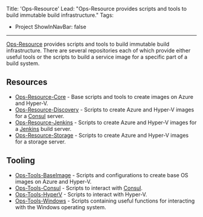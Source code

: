Title: 'Ops-Resource'
Lead: "Ops-Resource provides scripts and tools to build immutable build infrastructure."
Tags:
  - Project
ShowInNavBar: false
---

[Ops-Resource](https://github.com/ops-resource) provides scripts and tools to build immutable build infrastructure. There are several repositories each of which
provide either useful tools or the scripts to build a service image for a specific part of a build system.

## Resources

* [Ops-Resource-Core](https://github.com/ops-resource/ops-resource-core) - Base scripts and tools to create images on Azure and Hyper-V.
* [Ops-Resource-Discovery](https://github.com/ops-resource/ops-resource-discovery) - Scripts to create Azure and Hyper-V images for a [Consul](http://consul.io) server.
* [Ops-Resource-Jenkins](https://github.com/ops-resource/Ops-Resource-Jenkins) - Scripts to create Azure and Hyper-V images for a [Jenkins](http://jenkins.io) build server.
* [Ops-Resource-Storage](https://github.com/ops-resource/ops-resource-storage) - Scripts to create Azure and Hyper-V images for a storage server.


## Tooling

* [Ops-Tools-BaseImage](https://github.com/ops-resource/ops-tools-baseimage) - Scripts and configurations to create base OS images on Azure and Hyper-V.
* [Ops-Tools-Consul](https://github.com/ops-resource/ops-tools-consul) - Scripts to interact with [Consul](http://consul.io).
* [Ops-Tools-HyperV](https://github.com/ops-resource/ops-tools-hyperv) - Scripts to interact with Hyper-V.
* [Ops-Tools-Windows](https://github.com/ops-resource/ops-tools-windows) - Scripts containing useful functions for interacting with the Windows operating system.
